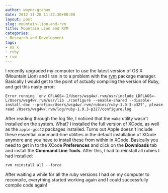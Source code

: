 ```yaml
---
author: wayne-graham
date: 2012-11-28 11:32:30+00:00
layout: post
slug: mountain-lion-and-rvm
title: Mountain Lion and RVM
categories:
- Research and Development
tags:
- os x
- ruby
- rvm
---
```


I recently upgraded my computer to use the latest version of OS X (Mountain Lion) and I ran in to a problem with the [rvm](https://rvm.io/) package manager. Basically I would get to the point of actually compiling the version of Ruby, and get this nasty error:


    
    
    Error running 'env CFLAGS=-I/Users/wsg4w/.rvm/usr/include LDFLAGS=-L/Users/wsg4w/.rvm/usr/lib ./configure --enable-shared --disable-install-doc --prefix=/Users/wsg4w/.rvm/rubies/ruby-1.9.3-p327', please read /Users/wsg4w/.rvm/log/ruby-1.9.3-p327/configure.log
    



After reading through the log file, I noticed that the `make` utility wasn't installed on the system. What? I installed the full version of XCode, as well as the `apple-gcc42` packages installed. Turns out Apple doesn't include these essential command-line utilities in the default installation of XCode anymore and you have to install these from within in XCode. Basically you need to get in to the XCode **Preferences** and click on the **Downloads** tab and install the **Command Line Tools**. After this, I had to reinstall all rubies I had installed:

```
rvm reinstall all --force
```

After waiting a while for all the ruby versions I had on my computer to recompile, everything started working again and I could successfully compile code again!

